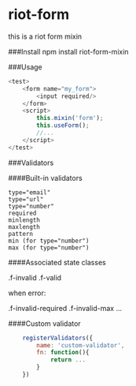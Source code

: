 # riot-form
this is a riot form mixin

###Install
    npm install riot-form-mixin

###Usage

```js
<test>
    <form name="my_form">
        <input required/>
    </form>
    <script>
        this.mixin('form');
        this.useForm();
        //...
    </script>
</test>
```

###Validators

####Built-in validators

    type="email"
    type="url"
    type="number"
    required
    minlength
    maxlength
    pattern
    min (for type="number")
    max (for type="number")

####Associated state classes

.f-invalid .f-valid
    
when error:
    
.f-invalid-required .f-invalid-max  ...

####Custom validator

```js
    registerValidators({
        name: 'custom-validator',
        fn: function(){
            return ...
        }
    })
```
